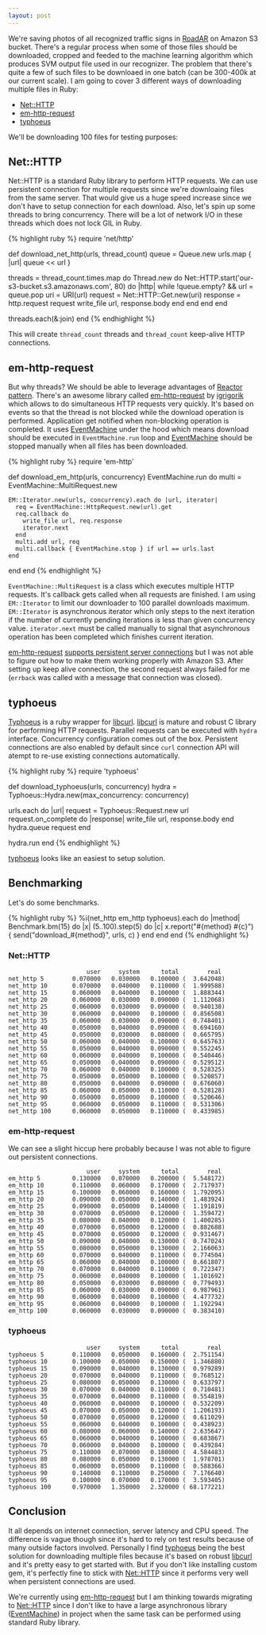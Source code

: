 ```yaml
---
layout: post
---
```


We're saving photos of all recognized traffic signs in [RoadAR] on Amazon S3 bucket. There's a regular process when some of those files should be downloaded, cropped and feeded to the machine learning algorithm which produces SVM output file used in our recognizer. The problem that there's quite a few of such files to be downloaed in one batch (can be 300-400k at our current scale). I am going to cover 3 different ways of downloading multiple files in Ruby:

* [Net::HTTP]
* [em-http-request]
* [typhoeus]

We'll be downloading 100 files for testing purposes:

## Net::HTTP

Net::HTTP is a standard Ruby library to perform HTTP requests. We can use persistent connection for multiple requests since we're downloaing files from the same server. That would give us a huge speed increase since we don't have to setup connection for each download. Also, let's spin up some threads to bring concurrency. There will be a lot of network I/O in these threads which does not lock GIL in Ruby.

{% highlight ruby %}
require 'net/http'

def download_net_http(urls, thread_count)
  queue = Queue.new
  urls.map { |url| queue << url }

  threads = thread_count.times.map do
    Thread.new do
      Net::HTTP.start('our-s3-bucket.s3.amazonaws.com', 80) do |http|
        while !queue.empty? && url = queue.pop
          uri = URI(url)
          request = Net::HTTP::Get.new(uri)
          response = http.request request
          write_file url, response.body
        end
      end
    end
  end

  threads.each(&:join)
end
{% endhighlight %}

This will create `thread_count` threads and `thread_count` keep-alive HTTP connections.

## em-http-request

But why threads? We should be able to leverage advantages of [Reactor pattern]. There's an awesome library called [em-http-request] by [igrigorik] which allows to do simultaneous HTTP requests very quickly. It's based on events so that the thread is not blocked while the download operation is performed. Application get notified when non-blocking operation is completed. It uses [EventMachine] under the hood which means download should be executed in `EventMachine.run` loop and [EventMachine] should be stopped manually when all files has been downloaded.

{% highlight ruby %}
require 'em-http'

def download_em_http(urls, concurrency)
  EventMachine.run do
    multi = EventMachine::MultiRequest.new

    EM::Iterator.new(urls, concurrency).each do |url, iterator|
      req = EventMachine::HttpRequest.new(url).get
      req.callback do
        write_file url, req.response
        iterator.next
      end
      multi.add url, req
      multi.callback { EventMachine.stop } if url == urls.last
    end
  end
end
{% endhighlight %}

`EventMachine::MultiRequest` is a class which executes multiple HTTP requests. It's callback gets called when all requests are finished. I am using `EM::Iterator` to limit our downloader to 100 parallel downloads maximum. `EM::Iterator` is asynchronous iterator which only steps to the next iteration if the number of currently pending iterations is less than given concurrency value. `iterator.next` must be called manually to signal that asynchronous operation has been completed which finishes current iteration.

[em-http-request][em-http-request] [supports persistent server connections][em-http-request-keep-alive] but I was not able to figure out how to make them working properly with Amazon S3. After setting up keep alive connection, the second request always failed for me (`errback` was called with a message that connection was closed).

## typhoeus

[Typhoeus] is a ruby wrapper for [libcurl]. [libcurl] is mature and robust C library for performing HTTP requests. Parallel requests can be executed with `hydra` interface. Concurrency configuration comes out of the box. Persistent connections are also enabled by default since `curl` connection API will atempt to re-use existing connections automatically.

{% highlight ruby %}
require 'typhoeus'

def download_typhoeus(urls, concurrency)
  hydra = Typhoeus::Hydra.new(max_concurrency: concurrency)

  urls.each do |url|
    request = Typhoeus::Request.new url
    request.on_complete do |response|
      write_file url, response.body
    end
    hydra.queue request
  end

  hydra.run
end
{% endhighlight %}

[typhoeus] looks like an easiest to setup solution.

## Benchmarking

Let's do some benchmarks.

{% highlight ruby %}
%i(net_http em_http typhoeus).each do |method|
  Benchmark.bm(15) do |x|
    (5..100).step(5) do |c|
      x.report("#{method} #{c}") { send("download_#{method}", urls, c) }
    end
  end
end
{% endhighlight %}

### Net::HTTP

                          user     system      total        real
    net_http 5        0.070000   0.030000   0.100000 (  3.642048)
    net_http 10       0.070000   0.040000   0.110000 (  1.999588)
    net_http 15       0.060000   0.040000   0.100000 (  1.888344)
    net_http 20       0.060000   0.030000   0.090000 (  1.112068)
    net_http 25       0.060000   0.030000   0.090000 (  0.940138)
    net_http 30       0.060000   0.040000   0.100000 (  0.856508)
    net_http 35       0.060000   0.030000   0.090000 (  0.748401)
    net_http 40       0.050000   0.040000   0.090000 (  0.694160)
    net_http 45       0.050000   0.030000   0.080000 (  0.665795)
    net_http 50       0.060000   0.040000   0.100000 (  0.645763)
    net_http 55       0.050000   0.040000   0.090000 (  0.552245)
    net_http 60       0.060000   0.040000   0.100000 (  0.540446)
    net_http 65       0.050000   0.040000   0.090000 (  0.529512)
    net_http 70       0.060000   0.040000   0.100000 (  0.528325)
    net_http 75       0.050000   0.050000   0.100000 (  0.520857)
    net_http 80       0.050000   0.040000   0.090000 (  0.676060)
    net_http 85       0.060000   0.050000   0.110000 (  0.528128)
    net_http 90       0.050000   0.050000   0.100000 (  0.520646)
    net_http 95       0.060000   0.050000   0.110000 (  0.531306)
    net_http 100      0.060000   0.050000   0.110000 (  0.433985)

### em-http-request

We can see a slight hiccup here probably because I was not able to figure out persistent connections.

                          user     system      total        real
    em_http 5         0.130000   0.070000   0.200000 (  5.548172)
    em_http 10        0.110000   0.060000   0.170000 (  2.717937)
    em_http 15        0.100000   0.060000   0.160000 (  1.792095)
    em_http 20        0.090000   0.050000   0.140000 (  1.483924)
    em_http 25        0.090000   0.050000   0.140000 (  1.191819)
    em_http 30        0.070000   0.050000   0.120000 (  1.359472)
    em_http 35        0.080000   0.040000   0.120000 (  1.400285)
    em_http 40        0.070000   0.050000   0.120000 (  0.882688)
    em_http 45        0.070000   0.050000   0.120000 (  0.931467)
    em_http 50        0.090000   0.040000   0.130000 (  0.747024)
    em_http 55        0.080000   0.050000   0.130000 (  2.166063)
    em_http 60        0.070000   0.040000   0.110000 (  0.774504)
    em_http 65        0.060000   0.040000   0.100000 (  0.661807)
    em_http 70        0.070000   0.040000   0.110000 (  0.722347)
    em_http 75        0.060000   0.040000   0.100000 (  1.101692)
    em_http 80        0.050000   0.030000   0.080000 (  0.779493)
    em_http 85        0.060000   0.030000   0.090000 (  0.987961)
    em_http 90        0.060000   0.040000   0.100000 (  4.477732)
    em_http 95        0.060000   0.040000   0.100000 (  1.192294)
    em_http 100       0.060000   0.030000   0.090000 (  0.383410)

### typhoeus

                          user     system      total        real
    typhoeus 5        0.110000   0.050000   0.160000 (  2.751154)
    typhoeus 10       0.100000   0.050000   0.150000 (  1.346880)
    typhoeus 15       0.090000   0.040000   0.130000 (  0.979289)
    typhoeus 20       0.070000   0.040000   0.110000 (  0.768512)
    typhoeus 25       0.080000   0.050000   0.130000 (  0.633797)
    typhoeus 30       0.070000   0.040000   0.110000 (  0.710481)
    typhoeus 35       0.070000   0.040000   0.110000 (  0.554819)
    typhoeus 40       0.060000   0.040000   0.100000 (  0.532209)
    typhoeus 45       0.070000   0.050000   0.120000 (  1.206193)
    typhoeus 50       0.070000   0.050000   0.120000 (  0.611029)
    typhoeus 55       0.060000   0.040000   0.100000 (  0.438923)
    typhoeus 60       0.080000   0.060000   0.140000 (  2.635647)
    typhoeus 65       0.060000   0.040000   0.100000 (  0.683867)
    typhoeus 70       0.060000   0.040000   0.100000 (  0.439284)
    typhoeus 75       0.110000   0.070000   0.180000 (  4.584483)
    typhoeus 80       0.080000   0.050000   0.130000 (  1.978701)
    typhoeus 85       0.060000   0.050000   0.110000 (  0.588366)
    typhoeus 90       0.140000   0.110000   0.250000 (  7.176640)
    typhoeus 95       0.100000   0.070000   0.170000 (  3.593405)
    typhoeus 100      0.970000   1.350000   2.320000 ( 68.177221)


## Conclusion

It all depends on internet connection, server latency and CPU speed. The difference is vague though since it's hard to rely on test results because of many outside factors involved. Personally I find [typhoeus] being the best solution for downloading multiple files because it's based on robust [libcurl] and it's pretty easy to get started with. But if you don't like installing custom gem, it's perfectly fine to stick with [Net::HTTP] since it performs very well when persistent connections are used.

We're currently using [em-http-request] but I am thinking towards migrating to [Net::HTTP] since I don't like to have a large asynchronous library ([EventMachine]) in project when the same task can be performed using standard Ruby library.

[RoadAR]:                     http://roadarapp.com
[Net::HTTP]:                  http://ruby-doc.org/stdlib-2.1.2/libdoc/net/http/rdoc/Net/HTTP.html
[em-http-request]:            https://github.com/igrigorik/em-http-request
[em-http-request-keep-alive]: https://github.com/igrigorik/em-http-request/wiki/Keep-Alive-and-HTTP-Pipelining
[typhoeus]:                   https://github.com/typhoeus/typhoeus
[igrigorik]:                  https://github.com/igrigorik
[EventMachine]:               http://rubyeventmachine.com
[libcurl]:                    http://curl.haxx.se/libcurl/
[Reactor pattern]:            http://en.wikipedia.org/wiki/Reactor_pattern
